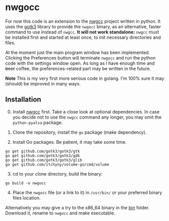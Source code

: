 # nwgocc

For now this code is an extension to the [nwgcc](https://github.com/nwg-piotr/nwgcc) project written in python.
It uses the [gotk3](https://github.com/gotk3/gotk3) library to provide the `nwgocc` binary, as an alternative,
faster command to use instead of `nwgcc`. **It will not work standalone:** `nwgcc` must be installed first
and started at least once, to init necessary directories and files.

At the moment just the main program window has been implemented. Clicking the Preferences button will terminate
`nwgocc` and run the python code with the settings window open. As long as I have enough time and ~~beer~~ coffee,
the preferences-related part may be written in the future.

**Note** This is my very first more serious code in golang. I'm 100% sure it may (should) be improved in many ways.

## Installation

0. Install [nwgcc](https://github.com/nwg-piotr/nwgcc) first. Take a close look at optional dependencies. In case you
decide not to use the `nwgcc` command any longer, you may omit the `python-pyalsa` package.

1. Clone the repository, install the `go` package (make dependency).
2. Install Go packages. Be patient, it may take some time.

```
go get github.com/gotk3/gotk3/gtk
go get github.com/gotk3/gotk3/gdk
go get github.com/gotk3/gotk3/glib
go get github.com/itchyny/volume-go/cmd/volume
```

3. cd to your clone directory, build the binary:

```
go build -o nwgocc
```

4. Place the `nwgocc` file (or a link to it) in `/usr/bin/` or your preferred binary files location.

Alternatively you may give a try to the x86_64 binary in the [bin](https://github.com/nwg-piotr/nwgocc/tree/master/bin)
folder. Download it, rename to `nwgocc` and make executable.
